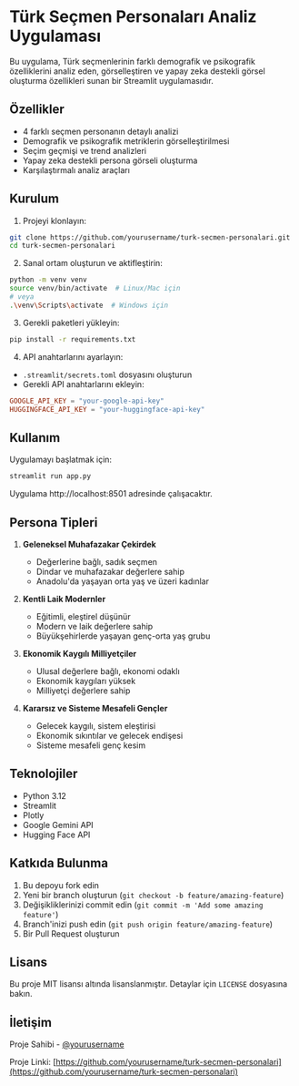 # Türk Seçmen Personaları Analiz Uygulaması

Bu uygulama, Türk seçmenlerinin farklı demografik ve psikografik özelliklerini analiz eden, görselleştiren ve yapay zeka destekli görsel oluşturma özellikleri sunan bir Streamlit uygulamasıdır.

## Özellikler

- 4 farklı seçmen personanın detaylı analizi
- Demografik ve psikografik metriklerin görselleştirilmesi
- Seçim geçmişi ve trend analizleri
- Yapay zeka destekli persona görseli oluşturma
- Karşılaştırmalı analiz araçları

## Kurulum

1. Projeyi klonlayın:
```bash
git clone https://github.com/yourusername/turk-secmen-personalari.git
cd turk-secmen-personalari
```

2. Sanal ortam oluşturun ve aktifleştirin:
```bash
python -m venv venv
source venv/bin/activate  # Linux/Mac için
# veya
.\venv\Scripts\activate  # Windows için
```

3. Gerekli paketleri yükleyin:
```bash
pip install -r requirements.txt
```

4. API anahtarlarını ayarlayın:
- `.streamlit/secrets.toml` dosyasını oluşturun
- Gerekli API anahtarlarını ekleyin:
```toml
GOOGLE_API_KEY = "your-google-api-key"
HUGGINGFACE_API_KEY = "your-huggingface-api-key"
```

## Kullanım

Uygulamayı başlatmak için:
```bash
streamlit run app.py
```

Uygulama http://localhost:8501 adresinde çalışacaktır.

## Persona Tipleri

1. **Geleneksel Muhafazakar Çekirdek**
   - Değerlerine bağlı, sadık seçmen
   - Dindar ve muhafazakar değerlere sahip
   - Anadolu'da yaşayan orta yaş ve üzeri kadınlar

2. **Kentli Laik Modernler**
   - Eğitimli, eleştirel düşünür
   - Modern ve laik değerlere sahip
   - Büyükşehirlerde yaşayan genç-orta yaş grubu

3. **Ekonomik Kaygılı Milliyetçiler**
   - Ulusal değerlere bağlı, ekonomi odaklı
   - Ekonomik kaygıları yüksek
   - Milliyetçi değerlere sahip

4. **Kararsız ve Sisteme Mesafeli Gençler**
   - Gelecek kaygılı, sistem eleştirisi
   - Ekonomik sıkıntılar ve gelecek endişesi
   - Sisteme mesafeli genç kesim

## Teknolojiler

- Python 3.12
- Streamlit
- Plotly
- Google Gemini API
- Hugging Face API

## Katkıda Bulunma

1. Bu depoyu fork edin
2. Yeni bir branch oluşturun (`git checkout -b feature/amazing-feature`)
3. Değişikliklerinizi commit edin (`git commit -m 'Add some amazing feature'`)
4. Branch'inizi push edin (`git push origin feature/amazing-feature`)
5. Bir Pull Request oluşturun

## Lisans

Bu proje MIT lisansı altında lisanslanmıştır. Detaylar için `LICENSE` dosyasına bakın.

## İletişim

Proje Sahibi - [@yourusername](https://github.com/yourusername)

Proje Linki: [https://github.com/yourusername/turk-secmen-personalari](https://github.com/yourusername/turk-secmen-personalari) 